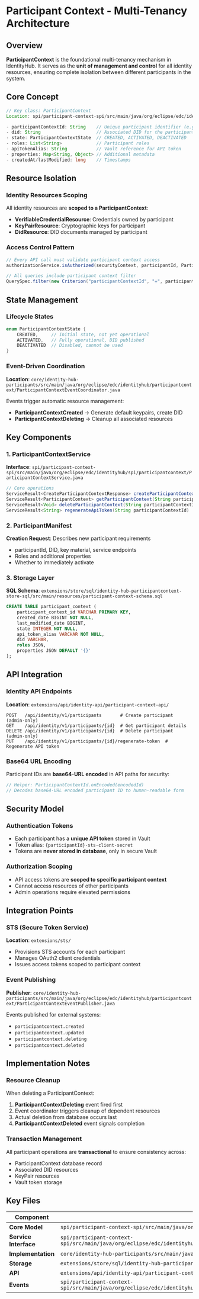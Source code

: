 # Participant Context - Multi-Tenancy Architecture

## Overview

**ParticipantContext** is the foundational multi-tenancy mechanism in IdentityHub. It serves as the **unit of management and control** for all identity resources, ensuring complete isolation between different participants in the system.

## Core Concept

```java
// Key class: ParticipantContext
Location: spi/participant-context-spi/src/main/java/org/eclipse/edc/identityhub/spi/participantcontext/model/ParticipantContext.java

- participantContextId: String    // Unique participant identifier (e.g., BPN)
- did: String                     // Associated DID for the participant
- state: ParticipantContextState  // CREATED, ACTIVATED, DEACTIVATED
- roles: List<String>             // Participant roles
- apiTokenAlias: String           // Vault reference for API token
- properties: Map<String, Object> // Additional metadata
- createdAt/lastModified: long    // Timestamps
```

## Resource Isolation

### Identity Resources Scoping
All identity resources are **scoped to a ParticipantContext**:

- **VerifiableCredentialResource**: Credentials owned by participant
- **KeyPairResource**: Cryptographic keys for participant
- **DidResource**: DID documents managed by participant

### Access Control Pattern
```java
// Every API call must validate participant context access
authorizationService.isAuthorized(securityContext, participantId, ParticipantContext.class)

// All queries include participant context filter  
QuerySpec.filter(new Criterion("participantContextId", "=", participantId))
```

## State Management

### Lifecycle States
```java
enum ParticipantContextState {
    CREATED,     // Initial state, not yet operational
    ACTIVATED,   // Fully operational, DID published
    DEACTIVATED  // Disabled, cannot be used
}
```

### Event-Driven Coordination
**Location**: `core/identity-hub-participants/src/main/java/org/eclipse/edc/identityhub/participantcontext/ParticipantContextEventCoordinator.java`

Events trigger automatic resource management:
- **ParticipantContextCreated** → Generate default keypairs, create DID
- **ParticipantContextDeleting** → Cleanup all associated resources

## Key Components

### 1. ParticipantContextService
**Interface**: `spi/participant-context-spi/src/main/java/org/eclipse/edc/identityhub/spi/participantcontext/ParticipantContextService.java`

```java
// Core operations
ServiceResult<CreateParticipantContextResponse> createParticipantContext(ParticipantManifest manifest)
ServiceResult<ParticipantContext> getParticipantContext(String participantContextId)
ServiceResult<Void> deleteParticipantContext(String participantContextId)
ServiceResult<String> regenerateApiToken(String participantContextId)
```

### 2. ParticipantManifest
**Creation Request**: Describes new participant requirements
- participantId, DID, key material, service endpoints
- Roles and additional properties
- Whether to immediately activate

### 3. Storage Layer
**SQL Schema**: `extensions/store/sql/identity-hub-participantcontext-store-sql/src/main/resources/participant-context-schema.sql`

```sql
CREATE TABLE participant_context (
    participant_context_id VARCHAR PRIMARY KEY,
    created_date BIGINT NOT NULL,
    last_modified_date BIGINT,
    state INTEGER NOT NULL,
    api_token_alias VARCHAR NOT NULL,
    did VARCHAR,
    roles JSON,
    properties JSON DEFAULT '{}'
);
```

## API Integration

### Identity API Endpoints
**Location**: `extensions/api/identity-api/participant-context-api/`

```
POST   /api/identity/v1/participants       # Create participant (admin-only)
GET    /api/identity/v1/participants/{id}  # Get participant details
DELETE /api/identity/v1/participants/{id}  # Delete participant (admin-only)
PUT    /api/identity/v1/participants/{id}/regenerate-token  # Regenerate API token
```

### Base64 URL Encoding
Participant IDs are **base64-URL encoded** in API paths for security:
```java
// Helper: ParticipantContextId.onEncoded(encodedId)
// Decodes base64-URL encoded participant ID to human-readable form
```

## Security Model

### Authentication Tokens
- Each participant has a **unique API token** stored in Vault
- Token alias: `{participantId}-sts-client-secret`
- Tokens are **never stored in database**, only in secure Vault

### Authorization Scoping
- API access tokens are **scoped to specific participant context**
- Cannot access resources of other participants
- Admin operations require elevated permissions

## Integration Points

### STS (Secure Token Service)
**Location**: `extensions/sts/`
- Provisions STS accounts for each participant
- Manages OAuth2 client credentials
- Issues access tokens scoped to participant context

### Event Publishing
**Publisher**: `core/identity-hub-participants/src/main/java/org/eclipse/edc/identityhub/participantcontext/ParticipantContextEventPublisher.java`

Events published for external systems:
- `participantcontext.created`
- `participantcontext.updated` 
- `participantcontext.deleting`
- `participantcontext.deleted`

## Implementation Notes

### Resource Cleanup
When deleting a ParticipantContext:
1. **ParticipantContextDeleting** event fired first
2. Event coordinator triggers cleanup of dependent resources
3. Actual deletion from database occurs last
4. **ParticipantContextDeleted** event signals completion

### Transaction Management
All participant operations are **transactional** to ensure consistency across:
- ParticipantContext database record
- Associated DID resources
- KeyPair resources
- Vault token storage

## Key Files

| Component | Location |
|-----------|----------|
| **Core Model** | `spi/participant-context-spi/src/main/java/org/eclipse/edc/identityhub/spi/participantcontext/model/` |
| **Service Interface** | `spi/participant-context-spi/src/main/java/org/eclipse/edc/identityhub/spi/participantcontext/ParticipantContextService.java` |
| **Implementation** | `core/identity-hub-participants/src/main/java/org/eclipse/edc/identityhub/participantcontext/` |
| **Storage** | `extensions/store/sql/identity-hub-participantcontext-store-sql/` |
| **API** | `extensions/api/identity-api/participant-context-api/` |
| **Events** | `spi/participant-context-spi/src/main/java/org/eclipse/edc/identityhub/spi/participantcontext/events/` | 
